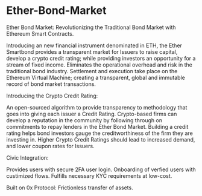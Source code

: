 # Ether-Bond-Market

Ether Bond Market:
Revolutionizing the Traditional Bond Market with Ethereum Smart Contracts. 

Introducing an new financial instrument denominated in ETH, the Ether Smartbond provides a transparent market for Issuers to raise capital, develop a crypto credit rating; while providing investors an opportunity for a stream of fixed income.
Eliminates the operational overhead and risk in the traditional bond industry. Settlement and execution take place on the Ethereum Virtual Machine; creating a transparent, global and immutable record of bond market transactions.

Introducing the Crypto Credit Rating: 

An open-sourced algorithm to provide transparency to methodology that goes into giving each issuer a Credit Rating.
Crypto-based firms can develop a reputation in the community by following through on commitments to repay lenders in the Ether Bond Market.
Building a credit rating helps bond investors gauge the creditworthiness of the firm they are investing in. 
Higher Crypto Credit Ratings should lead to increased demand, and lower coupon rates for Issuers.

Civic Integration:

Provides users with secure 2FA user login.
Onboarding of verfied users with custimized flows.
Fulfills necessary KYC requirements at low-cost.

Built on 0x Protocol:
Frictionless transfer of assets.
